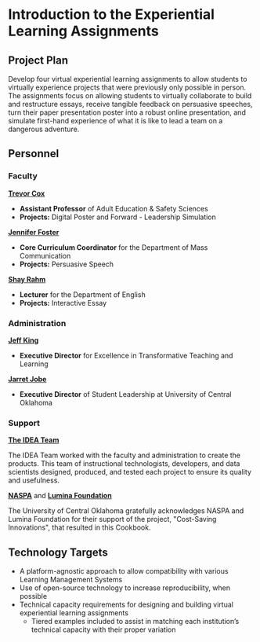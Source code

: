 # Introduction to the Experiential Learning Assignments

## Project Plan

Develop four virtual experiential learning assignments to allow students to virtually experience projects that were previously only possible in person. The assignments focus on allowing students to virtually collaborate to build and restructure essays, receive tangible feedback on persuasive speeches, turn their paper presentation poster into a robust online presentation, and simulate first-hand experience of what it is like to lead a team on a dangerous adventure.

## Personnel

### Faculty

<a href="https://www3.uco.edu/centraldirectory/profiles/834701" target="_blank"><b>Trevor Cox</b></a>

- **Assistant Professor** of Adult Education & Safety Sciences
- **Projects:** Digital Poster and Forward - Leadership Simulation

<a href="https://www.uco.edu/cla/departments/mass-communication/faculty" target="_blank"><b>Jennifer Foster</b></a>

- **Core Curriculum Coordinator** for the Department of Mass Communication
- **Projects:** Persuasive Speech

<a href="https://www3.uco.edu/centraldirectory/profiles/3075" target="_blank"><b>Shay Rahm</b></a>

- **Lecturer** for the Department of English
- **Projects:** Interactive Essay

### Administration

<a href="https://www3.uco.edu/centraldirectory/profiles/821521" target="_blank"><b>Jeff King</b></a>

- **Executive Director** for Excellence in Transformative Teaching and Learning

<a href="https://www.uco.edu/student-resources/ce/student-leadership" target="_blank"><b>Jarret Jobe</b></a>

- **Executive Director** of Student Leadership at University of Central Oklahoma

### Support

<a href="https://cece.uco.edu/idea/ProductCatalog/index.php" target="_blank"><b>The IDEA Team</b></a>

The IDEA Team worked with the faculty and administration to create the products. This team of instructional technologists, developers, and data scientists designed, produced, and tested each project to ensure its quality and usefulness.

<a href="https://www.naspa.org/home" target="_blank"><b>NASPA</b></a> and <a href="https://www.luminafoundation.org/" target="_blank"><b>Lumina Foundation</b></a>

The University of Central Oklahoma gratefully acknowledges NASPA and Lumina Foundation for their support of the project, "Cost-Saving Innovations", that resulted in this Cookbook.

## Technology Targets

* A platform-agnostic approach to allow compatibility with various Learning Management Systems
* Use of open-source technology to increase reproducibility, when possible
* Technical capacity requirements for designing and building virtual experiential learning assignments
  * Tiered examples included to assist in matching each institution’s technical capacity with their proper variation
